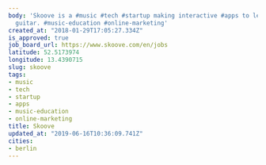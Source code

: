 ```yaml
---
body: 'Skoove is a #music #tech #startup making interactive #apps to learn piano and
  guitar. #music-education #online-marketing'
created_at: "2018-01-29T17:05:27.334Z"
is_approved: true
job_board_url: https://www.skoove.com/en/jobs
latitude: 52.5173974
longitude: 13.4390715
slug: skoove
tags:
- music
- tech
- startup
- apps
- music-education
- online-marketing
title: Skoove
updated_at: "2019-06-16T10:36:09.741Z"
cities:
- berlin
---
```

